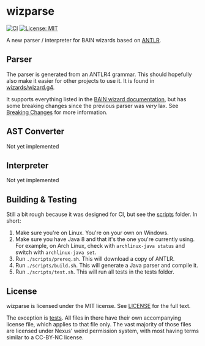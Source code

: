 # wizparse

[![CI](https://github.com/wrye-bash/wizparse/workflows/CI/badge.svg)](https://github.com/wrye-bash/wizparse/actions?query=workflow%3A%22CI%22)
[![License: MIT](https://img.shields.io/badge/license-MIT-blue.svg)](LICENSE)

A new parser / interpreter for BAIN wizards based on [ANTLR](https://www.antlr.org/).

## Parser
The parser is generated from an ANTLR4 grammar.
This should hopefully also make it easier for other projects to use it.
It is found in [wizards/wizard.g4](wizards/wizard.g4).

It supports everything listed in the [BAIN wizard documentation](https://wrye-bash.github.io/docs/Wrye%20Bash%20Technical%20Readme.html#wizards), but has some breaking changes since the previous parser was *very* lax.
See [Breaking Changes](Breaking%20Changes.md) for more information.

## AST Converter
Not yet implemented

## Interpreter
Not yet implemented

## Building & Testing
Still a bit rough because it was designed for CI, but see the [scripts](scripts) folder.
In short:
 1. Make sure you're on Linux. You're on your own on Windows.
 1. Make sure you have Java 8 and that it's the one you're currently using.
    For example, on Arch Linux, check with `archlinux-java status` and switch with `archlinux-java set`.
 1. Run `./scripts/prereq.sh`. This will download a copy of ANTLR.
 1. Run `./scripts/build.sh`. This will generate a Java parser and compile it.
 1. Run `./scripts/test.sh`. This will run all tests in the tests folder.

## License
wizparse is licensed under the MIT license. See [LICENSE](LICENSE) for the full text.

The exception is [tests](tests). All files in there have their own accompanying license file, which applies to that file only.
The vast majority of those files are licensed under Nexus' weird permission system, with most having terms similar to a CC-BY-NC license.
